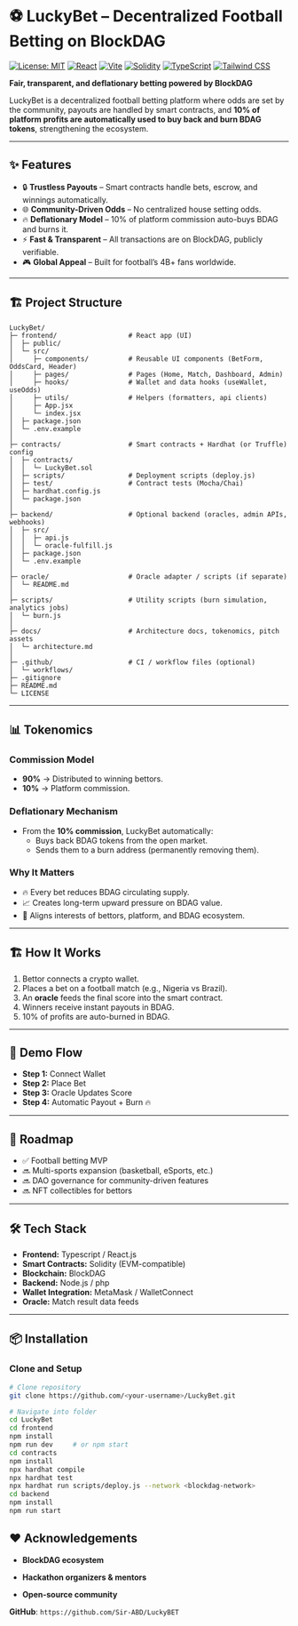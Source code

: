 # ⚽ LuckyBet – Decentralized Football Betting on BlockDAG

[![License: MIT](https://img.shields.io/badge/License-MIT-yellow.svg)](https://opensource.org/licenses/MIT)
[![React](https://img.shields.io/badge/React-18-blue)](https://reactjs.org/)
[![Vite](https://img.shields.io/badge/Vite-5.x-purple)](https://vitejs.dev/)
[![Solidity](https://img.shields.io/badge/Solidity-^0.8.24-blue)](https://soliditylang.org/)
[![TypeScript](https://img.shields.io/badge/TypeScript-5.x-blue)](https://www.typescriptlang.org/)
[![Tailwind CSS](https://img.shields.io/badge/Tailwind_CSS-3.x-cyan)](https://tailwindcss.com/)

**Fair, transparent, and deflationary betting powered by BlockDAG**  

LuckyBet is a decentralized football betting platform where odds are set by the community, payouts are handled by smart contracts, and **10% of platform profits are automatically used to buy back and burn BDAG tokens**, strengthening the ecosystem.  

---

## ✨ Features  

- 🔒 **Trustless Payouts** – Smart contracts handle bets, escrow, and winnings automatically.  
- 🌐 **Community-Driven Odds** – No centralized house setting odds.  
- 🔥 **Deflationary Model** – 10% of platform commission auto-buys BDAG and burns it.  
- ⚡ **Fast & Transparent** – All transactions are on BlockDAG, publicly verifiable.  
- 🎮 **Global Appeal** – Built for football’s 4B+ fans worldwide.  

---

## 🏗️ Project Structure


```
LuckyBet/
├─ frontend/                  # React app (UI)
│  ├─ public/
│  └─ src/
│     ├─ components/          # Reusable UI components (BetForm, OddsCard, Header)
│     ├─ pages/               # Pages (Home, Match, Dashboard, Admin)
│     ├─ hooks/               # Wallet and data hooks (useWallet, useOdds)
│     ├─ utils/               # Helpers (formatters, api clients)
│     ├─ App.jsx
│     └─ index.jsx
│  ├─ package.json
│  └─ .env.example
│
├─ contracts/                 # Smart contracts + Hardhat (or Truffle) config
│  ├─ contracts/
│  │  └─ LuckyBet.sol
│  ├─ scripts/                # Deployment scripts (deploy.js)
│  ├─ test/                   # Contract tests (Mocha/Chai)
│  ├─ hardhat.config.js
│  └─ package.json
│
├─ backend/                   # Optional backend (oracles, admin APIs, webhooks)
│  ├─ src/
│  │  ├─ api.js
│  │  └─ oracle-fulfill.js
│  ├─ package.json
│  └─ .env.example
│
├─ oracle/                    # Oracle adapter / scripts (if separate)
│  └─ README.md
│
├─ scripts/                   # Utility scripts (burn simulation, analytics jobs)
│  └─ burn.js
│
├─ docs/                      # Architecture docs, tokenomics, pitch assets
│  └─ architecture.md
│
├─ .github/                   # CI / workflow files (optional)
│  └─ workflows/
├─ .gitignore
├─ README.md
└─ LICENSE
```

---

## 📊 Tokenomics  

### Commission Model  
- **90%** → Distributed to winning bettors.  
- **10%** → Platform commission.  

### Deflationary Mechanism  
- From the **10% commission**, LuckyBet automatically:  
  - Buys back BDAG tokens from the open market.  
  - Sends them to a burn address (permanently removing them).  

### Why It Matters  
- 🔥 Every bet reduces BDAG circulating supply.  
- 📈 Creates long-term upward pressure on BDAG value.  
- 🤝 Aligns interests of bettors, platform, and BDAG ecosystem.  

---

## 🏗️ How It Works  

1. Bettor connects a crypto wallet.  
2. Places a bet on a football match (e.g., Nigeria vs Brazil).  
3. An **oracle** feeds the final score into the smart contract.  
4. Winners receive instant payouts in BDAG.  
5. 10% of profits are auto-burned in BDAG.  

---

## 📸 Demo Flow  

- **Step 1:** Connect Wallet  
- **Step 2:** Place Bet  
- **Step 3:** Oracle Updates Score  
- **Step 4:** Automatic Payout + Burn 🔥  


---

## 🚀 Roadmap  

- ✅ Football betting MVP  
- 🔜 Multi-sports expansion (basketball, eSports, etc.)  
- 🔜 DAO governance for community-driven features  
- 🔜 NFT collectibles for bettors  

---

## 🛠️ Tech Stack  

- **Frontend:** Typescript / React.js
- **Smart Contracts:** Solidity (EVM-compatible)  
- **Blockchain:** BlockDAG  
- **Backend:** Node.js / php
- **Wallet Integration:** MetaMask / WalletConnect  
- **Oracle:** Match result data feeds  

---

## 📦 Installation  

### Clone and Setup  

```bash
# Clone repository
git clone https://github.com/<your-username>/LuckyBet.git

# Navigate into folder
cd LuckyBet
cd frontend
npm install
npm run dev     # or npm start
cd contracts
npm install
npx hardhat compile
npx hardhat test
npx hardhat run scripts/deploy.js --network <blockdag-network>
cd backend
npm install
npm run start
```


## ❤️ Acknowledgements

- **BlockDAG ecosystem**

- **Hackathon organizers & mentors**

- **Open-source community**

**GitHub**: `https://github.com/Sir-ABD/LuckyBET`
